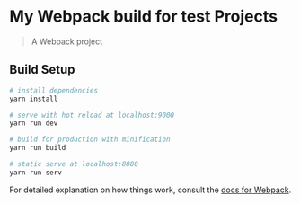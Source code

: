 # My Webpack build for test Projects

> A Webpack project

## Build Setup

``` bash
# install dependencies
yarn install

# serve with hot reload at localhost:9000
yarn run dev

# build for production with minification
yarn run build

# static serve at localhost:8080
yarn run serv
```

For detailed explanation on how things work, consult the [docs for Webpack](https://webpack.js.org/concepts/).